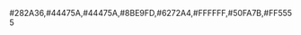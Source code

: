 <!-- Dracula Theme v1.2.0
#
# https://github.com/zenorocha/dracula-theme
#
# Copyright 2015, All rights reserved
#
# Code licensed under the MIT license
# http://zenorocha.mit-license.org
#
# @author Eduardo Quagliato <eduardo@quagliato.me>
-->

#282A36,#44475A,#44475A,#8BE9FD,#6272A4,#FFFFFF,#50FA7B,#FF5555